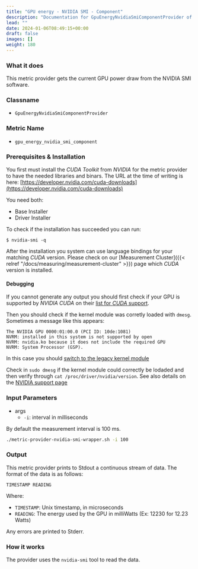 ```yaml
---
title: "GPU energy - NVIDIA SMI - Component"
description: "Documentation for GpuEnergyNvidiaSmiComponentProvider of the Green Metrics Tool"
lead: ""
date: 2024-01-06T08:49:15+00:00
draft: false
images: []
weight: 180
---
```


### What it does

This metric provider gets the current GPU power draw from the NVIDIA SMI software.

### Classname

- `GpuEnergyNvidiaSmiComponentProvider`

### Metric Name

- `gpu_energy_nvidia_smi_component`

### Prerequisites & Installation

You first must install the *CUDA Toolkit* from *NVIDIA* for the metric provider to have the needed libraries and binars. The URL at the time of writing is here: [https://developer.nvidia.com/cuda-downloads](https://developer.nvidia.com/cuda-downloads)

You need both:
- Base Installer
- Driver Installer

To check if the installation has succeeded you can run:
```console
$ nvidia-smi -q
```

After the installation you system can use language bindings for your matching *CUDA* version. 
Please check on our [Measurement Cluster]({{< relref "/docs/measuring/measurement-cluster" >}}) page which *CUDA* version is installed.

#### Debugging

If you cannot generate any output you should first check if your GPU is supported by *NVIDIA CUDA* on their [list for *CUDA* support](https://developer.nvidia.com/cuda-gpus).

Then you should check if the kernel module was corretly loaded with `dmesg`.
Sometimes a message like this appears: 
```log
The NVIDIA GPU 0000:01:00.0 (PCI ID: 10de:1081)
NVRM: installed in this system is not supported by open
NVRM: nvidia.ko because it does not include the required GPU
NVRM: System Processor (GSP).
```

In this case you should [switch to the legacy kernel module](https://docs.nvidia.com/cuda/cuda-installation-guide-linux/#switching-between-driver-module-flavors) 

Check in `sudo dmesg` if the kernel module could correctly be lodaded and then verify through `cat /proc/driver/nvidia/version`. See also details on the [NVIDIA support page](https://download.nvidia.com/XFree86/Linux-x86_64/515.43.04/README/kernel_open.html)

### Input Parameters

- args
    - `-i`: interval in milliseconds

By default the measurement interval is 100 ms.

```bash
./metric-provider-nvidia-smi-wrapper.sh -i 100
```

### Output

This metric provider prints to Stdout a continuous stream of data. The format of the data is as follows:

`TIMESTAMP READING`

Where:
- `TIMESTAMP`: Unix timestamp, in microseconds
- `READING`: The energy used by the GPU in milliWatts (Ex: 12230 for 12.23 Watts)

Any errors are printed to Stderr.


### How it works

The provider uses the `nvidia-smi` tool to read the data.
